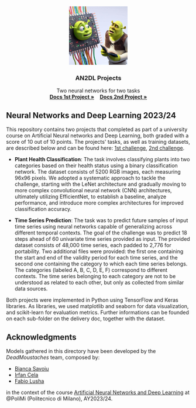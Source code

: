 <!-- PROJECT LOGO -->
<br />
<div align="center">
  <a href="https://github.com/othneildrew/Best-README-Template">
    <img src="images/logo_shrek.jpeg" alt="Logo" width="160" height="160">
  </a>

  <h3 align="center">AN2DL Projects</h3>

  <p align="center">
    Two neural networks for two tasks
    <br />
    <a href="https://github.com/AlessandroCogollo/AN2DL-Challenges-2023/blob/main/1st%20challenge/Report%20-%20Final%20Version.pdf"><strong>Docs 1st Project »</strong></a>&nbsp;&nbsp;&nbsp;&nbsp;<a href="[https://github.com/othneildrew/Best-README-Template](https://github.com/AlessandroCogollo/AN2DL-Challenges-2023/blob/main/2nd%20challenge/Report.pdf)"><strong>Docs 2nd Project »</strong></a>
    <br />
    
  </p>
</div>

<!-- ABOUT THE PROJECT -->
## Neural Networks and Deep Learning 2023/24

This repository contains two projects that completed as part of a university course on Artificial Neural networks and Deep Learning, both graded with a score of 10 out of 10 points. The projects' tasks, as well as training datasets, are described below and can be found here: [1st challenge]([https://codalab.lisn.upsaclay.fr/competitions/16514]), [2nd challenge](https://codalab.lisn.upsaclay.fr/competitions/16514).

- **Plant Health Classification**: The task involves classifying plants into two categories based on their health status using a binary classification network. The dataset consists of 5200 RGB images, each measuring 96x96 pixels. We adopted a systematic approach to tackle the challenge, starting with the LeNet architecture and gradually moving to more complex convolutional neural network (CNN) architectures, ultimately utilizing EfficientNet, to establish a baseline, analyze performance, and introduce more complex architectures for improved classification accuracy.

- **Time Series Prediction**: The task was to predict future samples of input time series using neural networks capable of generalizing across different temporal contexts. The goal of the challenge was to predict 18 steps ahead of 60 univariate time series provided as input. The provided dataset consists of 48,000 time series, each padded to 2,776 for portability. Two additional files were provided: the first one containing the start and end of the validity period for each time series, and the second one containing the category to which each time series belongs. The categories (labeled A, B, C, D, E, F) correspond to different contexts. The time series belonging to each category are not to be understood as related to each other, but only as collected from similar data sources.

Both projects were implemented in Python using TensorFlow and Keras libraries. As libraries, we used matplotlib and seaborn for data visualization, and scikit-learn for evaluation metrics. Further informations can be founded on each sub-folder on the delivery doc, together with the dataset.

<!-- ACKNOWLEDGMENTS -->
## Acknowledgments

Models gathered in this directory have been developed by the *DeadMoustaches* team, composed by:

* [Bianca Savoiu](https://github.com/BiancaSavoiu)
* [Irfan Cela](https://github.com/IrfEazyBiancaSavoiu)
* [Fabio Lusha](https://github.com/FabioLusha)

in the context of the course [Artificial Neural Networks and Deep Learning](http://chrome.ws.dei.polimi.it/index.php?title=Artificial_Neural_Networks_and_Deep_Learning) at @PoliMi (Politecnico di Milano), AY2023/24.
